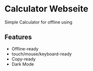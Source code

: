 
# Calculator Webseite

Simple Calculator for offline using

## Features

- Offline-ready
- touch/mouse/keyboard-ready
- Copy-ready
- Dark Mode
